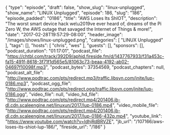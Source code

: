 {
  "type": "episode",
  "draft": false,
  "show_slug": "linux-unplugged",
  "show_name": "LINUX Unplugged",
  "episode": 186,
  "slug": "186",
  "episode_padded": "0186",
  "title": "AWS Loses Its ShIOT",
  "description": "The worst smart device hack we\u2019ve ever heard of, dreams of the Pi Zero W, the AWS outage that savaged the Internet of Things & more!",
  "date": "2017-02-28T19:57:29-08:00",
  "header_image": "/images/shows/linux-unplugged.png",
  "categories": [
    "LINUX Unplugged"
  ],
  "tags": [],
  "hosts": [
    "chris",
    "wes"
  ],
  "guests": [],
  "sponsors": [],
  "podcast_duration": "01:17:01",
  "podcast_file": "https://chtbl.com/track/392D9/aphid.fireside.fm/d/1437767933/f31a453c-fa15-491f-8618-3f71f1d565e5/81063c73-beaa-4192-ab02-04697f10098f.mp3",
  "podcast_bytes": 37354569,
  "podcast_chapters": null,
  "podcast_alt_file": "http://www.podtrac.com/pts/redirect.mp3/traffic.libsyn.com/jnite/lup-0186.mp3",
  "podcast_ogg_file": "http://www.podtrac.com/pts/redirect.ogg/traffic.libsyn.com/jnite/lup-0186.ogg",
  "video_file": null,
  "video_hd_file": "http://www.podtrac.com/pts/redirect.mp4/201406.jb-dl.cdn.scaleengine.net/linuxun/2017/lup-0186.mp4",
  "video_mobile_file": "http://www.podtrac.com/pts/redirect.mp4/201406.jb-dl.cdn.scaleengine.net/linuxun/2017/lup-0186-432p.mp4",
  "youtube_link": "https://www.youtube.com/watch?v=ldhjRdBRVZE",
  "jb_url": "/107166/aws-loses-its-shiot-lup-186/",
  "fireside_url": "/186"
}

